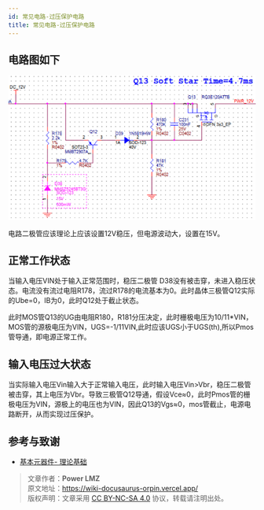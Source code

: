 ```yaml
---
id: 常见电路-过压保护电路
title: 常见电路-过压保护电路
---
```



## 电路图如下

![](https://github.com/powerLMZ/picture/blob/master/%E8%BF%87%E5%8E%8B%E4%BF%9D%E6%8A%A4%E7%94%B5%E8%B7%AF.jpg?raw=true)

电路二极管应该理论上应该设置12V稳压，但电源波动大，设置在15V。

## 正常工作状态

当输入电压VIN处于输入正常范围时，稳压二极管 D38没有被击穿，未进入稳压状态。电流没有流过电阻R178，流过R178的电流基本为0。此时晶体三极管Q12实际的Ube=0，IB为0，此时Q12处于截止状态。

此时MOS管Q13的UG由电阻R180，R181分压决定，此时栅极电压为10/11*VIN，MOS管的源极电压为VIN，UGS=-1/11VIN,此时应该UGS小于UGS(th),所以Pmos管导通，即电源正常工作。

## 输入电压过大状态

当实际输入电压Vin输入大于正常输入电压，此时输入电压Vin>Vbr，稳压二极管被击穿，其上电压为Vbr。导致三极管Q12导通，假设Vce≈0，此时Pmos管的栅极电压为VIN，源极上的电压也为VIN，因此Q13的Vgs≈0，mos管截止，电源电路断开，从而实现过压保护。



## 参考与致谢

- [基本元器件- 理论基础](https://wiki-power.com)

> 文章作者：**Power LMZ**  
> 原文地址：https://wiki-docusaurus-orpin.vercel.app/  
> 版权声明：文章采用 [CC BY-NC-SA 4.0](https://creativecommons.org/licenses/by/4.0/deed.zh) 协议，转载请注明出处。
